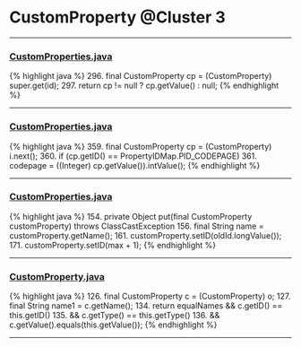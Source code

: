# CustomProperty @Cluster 3

***

### [CustomProperties.java](https://searchcode.com/codesearch/view/15642679/)
{% highlight java %}
296. final CustomProperty cp = (CustomProperty) super.get(id);
297. return cp != null ? cp.getValue() : null;
{% endhighlight %}

***

### [CustomProperties.java](https://searchcode.com/codesearch/view/15642679/)
{% highlight java %}
359. final CustomProperty cp = (CustomProperty) i.next();
360. if (cp.getID() == PropertyIDMap.PID_CODEPAGE)
361.     codepage = ((Integer) cp.getValue()).intValue();
{% endhighlight %}

***

### [CustomProperties.java](https://searchcode.com/codesearch/view/15642679/)
{% highlight java %}
154. private Object put(final CustomProperty customProperty) throws ClassCastException
156.     final String name = customProperty.getName();
161.         customProperty.setID(oldId.longValue());
171.         customProperty.setID(max + 1);
{% endhighlight %}

***

### [CustomProperty.java](https://searchcode.com/codesearch/view/15642672/)
{% highlight java %}
126. final CustomProperty c = (CustomProperty) o;
127. final String name1 = c.getName();
134. return equalNames && c.getID() == this.getID()
135.         && c.getType() == this.getType()
136.         && c.getValue().equals(this.getValue());
{% endhighlight %}

***

